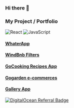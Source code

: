 ### Hi there 👋

### My Project / Portfolio
![React](https://img.shields.io/badge/-React-black?style=flat-square&logo=react)
![JavaScript](https://img.shields.io/badge/-JavaScript-black?style=flat-square&logo=javascript)
#### [WhaterApp](https://wheatermaster.netlify.app/)
#### [WindBnb Filters](https://windbnbchallengs.netlify.app/)
#### [GoCooking Recipes App](https://gocooking.netlify.app/)
#### [Gogarden e-commerces](https://gogarden.netlify.app/)
#### [Gallery App](https://darwinantariksa.netlify.app/)
[![DigitalOcean Referral Badge](https://web-platforms.sfo2.cdn.digitaloceanspaces.com/WWW/Badge%201.svg)](https://www.digitalocean.com/?refcode=6d63eb14bcbe&utm_campaign=Referral_Invite&utm_medium=Referral_Program&utm_source=badge)

